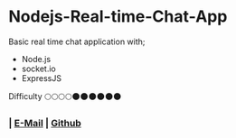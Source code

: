# Nodejs-Real-time-Chat-App
Basic real time chat application with;
* Node.js 
* socket.io
* ExpressJS

Difficulty :full_moon::full_moon::full_moon::full_moon::new_moon::new_moon::new_moon::new_moon::new_moon::new_moon:

###  | [E-Mail](mailto:kartikbhat798@gmail.com) | [Github](https://github.com/kartik-cyber/)  


